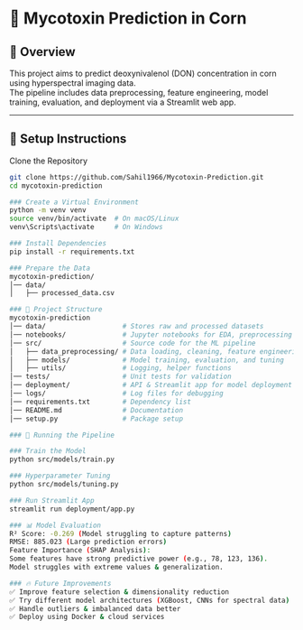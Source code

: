 # 🌽 Mycotoxin Prediction in Corn  

## 📌 Overview  
This project aims to predict deoxynivalenol (DON) concentration in corn using hyperspectral imaging data.  
The pipeline includes data preprocessing, feature engineering, model training, evaluation, and deployment via a Streamlit web app.

---

## 🚀 Setup Instructions  
 Clone the Repository  
```bash
git clone https://github.com/Sahil1966/Mycotoxin-Prediction.git
cd mycotoxin-prediction

### Create a Virtual Environment
python -m venv venv
source venv/bin/activate  # On macOS/Linux
venv\Scripts\activate     # On Windows

### Install Dependencies
pip install -r requirements.txt

### Prepare the Data
mycotoxin-prediction/
│── data/
│   ├── processed_data.csv

### 📂 Project Structure
mycotoxin-prediction
│── data/                   # Stores raw and processed datasets
│── notebooks/              # Jupyter notebooks for EDA, preprocessing
│── src/                    # Source code for the ML pipeline
│   ├── data_preprocessing/ # Data loading, cleaning, feature engineering
│   ├── models/             # Model training, evaluation, and tuning
│   ├── utils/              # Logging, helper functions
│── tests/                  # Unit tests for validation
│── deployment/             # API & Streamlit app for model deployment
│── logs/                   # Log files for debugging
│── requirements.txt        # Dependency list
│── README.md               # Documentation
│── setup.py                # Package setup

### 🎯 Running the Pipeline

### Train the Model
python src/models/train.py

### Hyperparameter Tuning
python src/models/tuning.py

### Run Streamlit App
streamlit run deployment/app.py

### 📊 Model Evaluation
R² Score: -0.269 (Model struggling to capture patterns)
RMSE: 885.023 (Large prediction errors)
Feature Importance (SHAP Analysis):
Some features have strong predictive power (e.g., 78, 123, 136).
Model struggles with extreme values & generalization.

### 🔥 Future Improvements
✅ Improve feature selection & dimensionality reduction
✅ Try different model architectures (XGBoost, CNNs for spectral data)
✅ Handle outliers & imbalanced data better
✅ Deploy using Docker & cloud services



